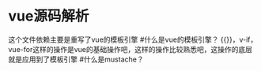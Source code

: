 # vue源码解析
这个文件依赖主要是重写了vue的模板引擎
#什么是vue的模板引擎？
{{}}，v-if，vue-for这样的操作是vue的基础操作吧，这样的操作比较熟悉吧，这操作的底层就是应用到了模板引擎
#什么是mustache？
